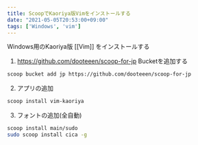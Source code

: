 ```yaml
---
title: ScoopでKaoriya版Vimをインストールする
date: "2021-05-05T20:53:00+09:00"
tags: ['Windows', 'vim']
---
```


Windows用のKaoriya版 [[Vim]] をインストールする

1. <https://github.com/dooteeen/scoop-for-jp> Bucketを追加する
```sh
scoop bucket add jp https://github.com/dooteeen/scoop-for-jp
```
2.   アプリの追加
```sh
scoop install vim-kaoriya
```
3. フォントの追加(全自動)
```sh
scoop install main/sudo
sudo scoop install cica -g
```
